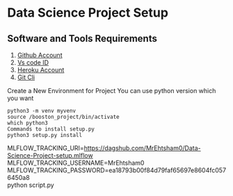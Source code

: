 # Data Science Project Setup
## Software and Tools Requirements

1. [Github Account](https://github.com/)
2. [Vs code ID](https://cde.visualstudio.com/)
3. [Heroku Account](https://heroku.com/)
4. [Git Cli](https://git-scm.com/)

Create a New Environment for Project
You can use python version which you want

```
python3 -m venv myvenv
source /booston_project/bin/activate
which python3
Commands to install setup.py
python3 setup.py install

```

MLFLOW_TRACKING_URI=https://dagshub.com/MrEhtsham0/Data-Science-Project-setup.mlflow \
MLFLOW_TRACKING_USERNAME=MrEhtsham0 \
MLFLOW_TRACKING_PASSWORD=ea18793b00f84d79faf65697e8604fc0576450a8 \
python script.py